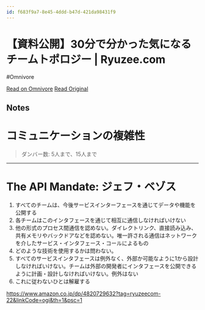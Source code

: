 ```yaml
---
id: f683f9a7-8e45-4ddd-b47d-421da98431f9
---
```


# 【資料公開】30分で分かった気になるチームトポロジー | Ryuzee.com
#Omnivore

[Read on Omnivore](https://omnivore.app/me/30-ryuzee-com-192155df288)
[Read Original](https://www.ryuzee.com/contents/blog/14566)

## Notes

# コミュニケーションの複雑性

> ダンバー数: 5人まで、15人まで

---

# The API Mandate: ジェフ・ベゾス
1. すべてのチームは、今後サービスインターフェースを通じてデータや機能を公開する
2. 各チームはこのインタフェースを通じて相互に通信しなければいけない
3. 他の形式のプロセス間通信を認めない。ダイレクトリンク、直接読み込み、共有メモリやバックドアなどを認めない。唯一許される通信はネットワークを介したサービス・インタフェース・コールによるもの
4. どのような技術を使用するかは問わない。
5. すべてのサービスインタフェースは例外なく、外部か可能なように1から設計しなければいけない。チームは外部の開発者にインタフェースを公開できるように計画・設計しなければいけない。例外はない
6. これに従わないひとは解雇する


https://www.amazon.co.jp/dp/4820729632?tag=ryuzeecom-22&linkCode=ogi&th=1&psc=1

